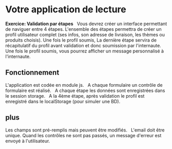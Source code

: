 # Votre application de lecture
**Exercice: Validation par étapes**  
Vous devrez créer un interface permettant de naviguer entre 4 étapes. L'ensemble des étapes permettra de créer un profil utilisateur complet (ses infos, son adresse de livraison, les thèmes ou produits choisis). Une fois le profil soumis, La dernière étape servira de récapitulatif du profil avant validation et donc soumission par l'internaute. Une fois le profil soumis, vous pourrez afficher un message personnalisé à l'internaute.

## Fonctionnement

L'application est codée en module js.  
A chaque formulaire un contrôle de formulaire est réalisé.  
A chaque étape les données sont enregistrées dans le session storage.  
A la 4ème étape, après validation le profil est enregistré dans le localStorage (pour simuler une BD).  

## plus

Les champs sont pré-remplis mais peuvent être modifiés.  
L'email doit être unique.
Quand les contrôles ne sont pas passés, un message d'erreur est envoyé à l'utilisateur.
